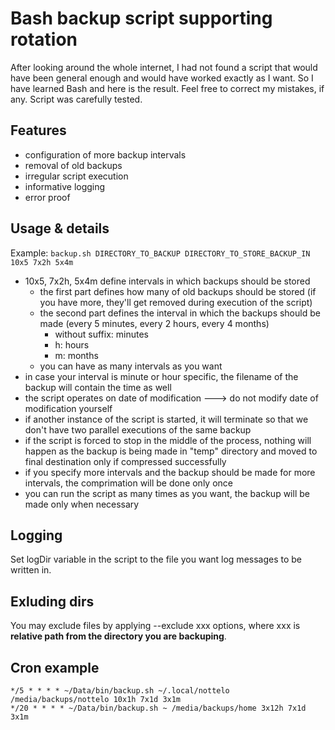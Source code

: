 # Bash backup script supporting rotation
After looking around the whole internet, I had not found a script that would have been general enough and would have worked exactly as I want. So I have learned Bash and here is the result. Feel free to correct my mistakes, if any. Script was carefully tested. 

## Features
- configuration of more backup intervals
- removal of old backups
- irregular script execution
- informative logging
- error proof

## Usage & details
Example: `backup.sh DIRECTORY_TO_BACKUP DIRECTORY_TO_STORE_BACKUP_IN 10x5 7x2h 5x4m`
- 10x5, 7x2h, 5x4m define intervals in which backups should be stored
  - the first part defines how many of old backups should be stored (if you have more, they'll get removed during execution of the script)
  - the second part defines the interval in which the backups should be made (every 5 minutes,  every 2 hours,  every 4 months)
     - without suffix: minutes
     - h: hours
     - m: months
  - you can have as many intervals as you want
- in case your interval is minute or hour specific, the filename of the backup will contain the time as well
- the script operates on date of modification ---> do not modify date of modification yourself
- if another instance of the script is started, it will terminate so that we don't have two parallel executions of the same backup
- if the script is forced to stop in the middle of the process, nothing will happen as the backup is being made in "temp" directory and moved to final destination only if compressed successfully 
- if you specify more intervals and the backup should be made for more intervals, the comprimation will be done only once
- you can run the script as many times as you want, the backup will be made only when necessary 
 
 ## Logging
 Set logDir variable in the script to the file you want log messages to be written in.
 
 ## Exluding dirs
 You may exclude files by applying --exclude xxx options, where xxx is **relative path from the directory you are backuping**. 
 
 ## Cron example
 `*/5 * * * * ~/Data/bin/backup.sh ~/.local/nottelo /media/backups/nottelo 10x1h 7x1d 3x1m`<br>
`*/20 * * * * ~/Data/bin/backup.sh ~ /media/backups/home 3x12h 7x1d 3x1m`
